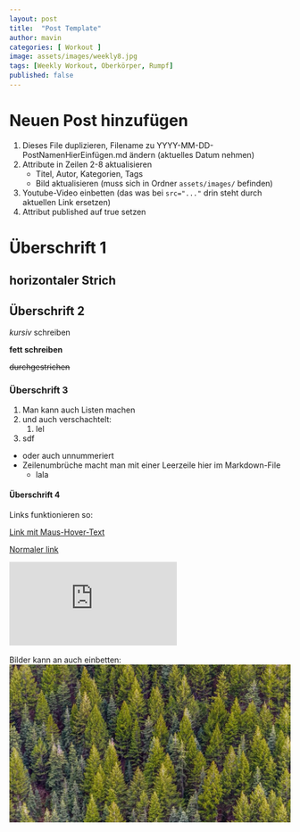 ```yaml
---
layout: post
title:  "Post Template"
author: mavin
categories: [ Workout ]
image: assets/images/weekly8.jpg
tags: [Weekly Workout, Oberkörper, Rumpf]
published: false
---
```


# Neuen Post hinzufügen
1. Dieses File duplizieren, Filename zu YYYY-MM-DD-PostNamenHierEinfügen.md ändern (aktuelles Datum nehmen)
2. Attribute in Zeilen 2-8 aktualisieren
    - Titel, Autor, Kategorien, Tags
    - Bild aktualisieren (muss sich in Ordner `assets/images/` befinden)
3. Youtube-Video einbetten (das was bei `src="..."` drin steht durch aktuellen Link ersetzen)
4. Attribut published auf true setzen

# Überschrift 1
horizontaler Strich
---



## Überschrift 2

_kursiv_ schreiben

**fett schreiben**

~~durchgestrichen~~

### Überschrift 3

1. Man kann auch Listen machen
2. und auch verschachtelt:
    1. lel
3. sdf

- oder auch unnummeriert
- Zeilenumbrüche macht man mit einer Leerzeile hier im Markdown-File
    - lala

#### Überschrift 4

Links funktionieren so:

[Link mit Maus-Hover-Text](https://www.google.com "Hallo ich bin ein Hover-Text")

[Normaler link](https://www.google.com)



<div class="embed-responsive embed-responsive-16by9">
  <iframe class="embed-responsive-item" src="https://www.youtube.com/embed/pm5fwu546co" frameborder="0" allow="accelerometer; autoplay; encrypted-media; gyroscope; picture-in-picture" allowfullscreen></iframe>
</div>




Bilder kann an auch einbetten:
![Dieser Text erscheint, falls das Bild nicht lädt](../assets/images/atemmeditation.jpg "Name vom Bild")
